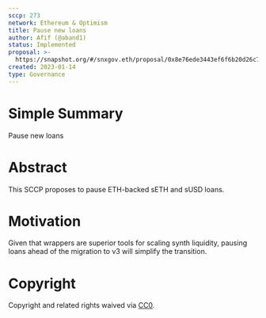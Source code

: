 ```yaml
---
sccp: 273
network: Ethereum & Optimism
title: Pause new loans 
author: Afif (@aband1)
status: Implemented
proposal: >-
  https://snapshot.org/#/snxgov.eth/proposal/0x8e76ede3443ef6f6b20d26c734989d0f8916ab033833c764cd65dfffac6e9f66
created: 2023-01-14
type: Governance
---
```


# Simple Summary

Pause new loans

# Abstract

This SCCP proposes to pause ETH-backed sETH and sUSD loans. 

# Motivation

Given that wrappers are superior tools for scaling synth liquidity, pausing loans ahead of the migration to v3 will simplify the transition. 

# Copyright

Copyright and related rights waived via [CC0](https://creativecommons.org/publicdomain/zero/1.0/).
